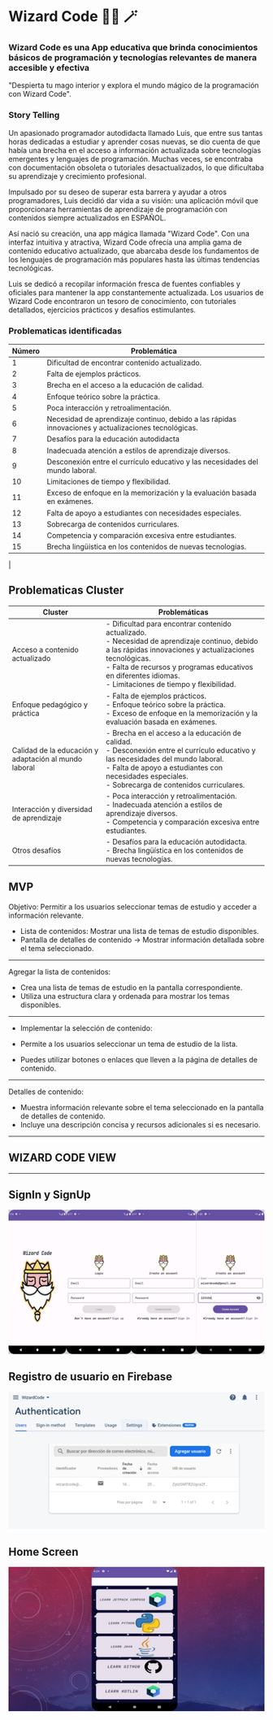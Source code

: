 # Wizard Code 🧙‍♂️ 🪄

### Wizard Code es una App educativa que brinda conocimientos básicos de programación y tecnologías relevantes de manera accesible y efectiva

"Despierta tu mago interior y explora el mundo mágico de la programación con Wizard Code".

### Story Telling

Un apasionado programador autodidacta llamado Luis, que entre sus tantas horas dedicadas a estudiar y aprender cosas nuevas, se dio cuenta de que había una brecha en el acceso a información actualizada sobre tecnologías emergentes y lenguajes de programación. Muchas veces, se encontraba con documentación obsoleta o tutoriales desactualizados, lo que dificultaba su aprendizaje y crecimiento profesional.

Impulsado por su deseo de superar esta barrera y ayudar a otros programadores, Luis decidió dar vida a su visión: una aplicación móvil que proporcionara herramientas de aprendizaje de programación con contenidos siempre actualizados en ESPAÑOL.

Así nació su creación, una app mágica llamada "Wizard Code". Con una interfaz intuitiva y atractiva, Wizard Code ofrecía una amplia gama de contenido educativo actualizado, que abarcaba desde los fundamentos de los lenguajes de programación más populares hasta las últimas tendencias tecnológicas.

Luis se dedicó a recopilar información fresca de fuentes confiables y oficiales para mantener la app constantemente actualizada. Los usuarios de Wizard Code encontraron un tesoro de conocimiento, con tutoriales detallados, ejercicios prácticos y desafíos estimulantes.

### Problematicas identificadas 

| Número | Problemática |
|--------|--------------|
| 1      | Dificultad de encontrar contenido actualizado. |
| 2      | Falta de ejemplos prácticos. |
| 3      | Brecha en el acceso a la educación de calidad. |
| 4      | Enfoque teórico sobre la práctica.|
| 5      | Poca interacción y retroalimentación.|
| 6      | Necesidad de aprendizaje continuo, debido a las rápidas innovaciones y actualizaciones tecnológicas.|
| 7      | Desafíos para la educación autodidacta |
| 8      | Inadecuada atención a estilos de aprendizaje diversos.|
| 9      | Desconexión entre el currículo educativo y las necesidades del mundo laboral. |
| 10     | Limitaciones de tiempo y flexibilidad. |
| 11     | Exceso de enfoque en la memorización y la evaluación basada en exámenes. |
| 12     | Falta de apoyo a estudiantes con necesidades especiales. |
| 13     | Sobrecarga de contenidos curriculares. |
| 14     | Competencia y comparación excesiva entre estudiantes. |
| 15     | Brecha lingüistica en los contenidos de nuevas tecnologias.
|

## Problematicas Cluster

| Cluster | Problemáticas |
|---------|--------------|
| Acceso a contenido actualizado | - Dificultad para encontrar contenido actualizado. <br> - Necesidad de aprendizaje continuo, debido a las rápidas innovaciones y actualizaciones tecnológicas. <br> - Falta de recursos y programas educativos en diferentes idiomas. <br> - Limitaciones de tiempo y flexibilidad. |
| Enfoque pedagógico y práctica | - Falta de ejemplos prácticos. <br> - Enfoque teórico sobre la práctica. <br> - Exceso de enfoque en la memorización y la evaluación basada en exámenes. |
| Calidad de la educación y adaptación al mundo laboral | - Brecha en el acceso a la educación de calidad. <br> - Desconexión entre el currículo educativo y las necesidades del mundo laboral. <br> - Falta de apoyo a estudiantes con necesidades especiales. <br> - Sobrecarga de contenidos curriculares. |
|  Interacción y diversidad de aprendizaje | - Poca interacción y retroalimentación. <br> - Inadecuada atención a estilos de aprendizaje diversos. <br> - Competencia y comparación excesiva entre estudiantes. |
| Otros desafíos | - Desafíos para la educación autodidacta. <br> - Brecha lingüística en los contenidos de nuevas tecnologías. |


## MVP

Objetivo: Permitir a los usuarios seleccionar temas de estudio y acceder a información relevante.

- Lista de contenidos: Mostrar una lista de temas de estudio disponibles.
- Pantalla de detalles de contenido -> Mostrar información detallada sobre el tema seleccionado.
------------------------------------------------------
Agregar la lista de contenidos:

- Crea una lista de temas de estudio en la pantalla correspondiente.
- Utiliza una estructura clara y ordenada para mostrar los temas disponibles.
-------------------------------------------------
- Implementar la selección de contenido:

- Permite a los usuarios seleccionar un tema de estudio de la lista.
- Puedes utilizar botones o enlaces que lleven a la página de detalles de contenido.
------------------------------------------------------------------
Detalles de contenido:

- Muestra información relevante sobre el tema seleccionado en la pantalla de detalles de contenido.
- Incluye una descripción concisa y recursos adicionales si es necesario.
-------------------------------------
## WIZARD CODE VIEW
--------------------------------------
## SignIn y SignUp 
![](https://github.com/LuisZentenxx/Wizard-Code/blob/master/img-Read/App.jpg?raw=true)

## Registro de usuario en Firebase
![](https://github.com/LuisZentenxx/Wizard-Code/blob/master/img-Read/firebase.png?raw=true)

## Home Screen
![](https://github.com/LuisZentenxx/Wizard-Code/blob/master/img-Read/home.jpg?raw=true)
